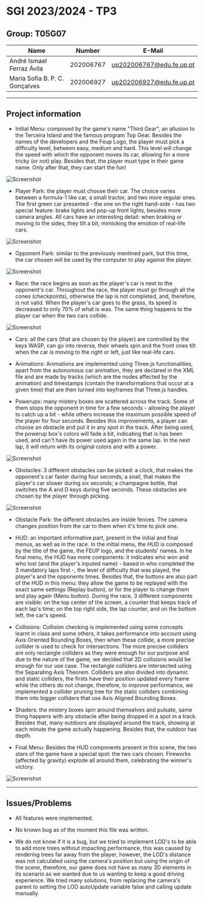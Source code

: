 # SGI 2023/2024 - TP3

## Group: T05G07

| Name                           | Number    | E-Mail                   |
| ------------------------------ | --------- | ------------------------ |
| André Ismael Ferraz Ávila      | 202006767 | up202006767@edu.fe.up.pt |
| Maria Sofia B. P. C. Gonçalves | 202006927 | up202006927@edu.fe.up.pt |

----
## Project information

- Initial Menu: composed by the game's name "Third Gear", an allusion to the Terceira Island and the famous program Top Gear. Besides the names of the developers and the Feup Logo, the player must pick a difficulty level, between easy, medium and hard. This level will change the speed with which the opponent moves its car, allowing for a more tricky (or not) play. Besides that, the player must type in their game name. Only after that, they can start the fun!

![Screenshot](/tp3/screenshots/initialMenu.png)

- Player Park: the player must choose their car. The choice varies between a formula-1 like car, a small tractor, and two more regular ones. The first green car presented - the one on the right hand-side - has two special feature: brake lights and pop-up front lights, besides more camera angles. All cars have an interesting detail: when braking or moving to the sides, they tilt a bit, mimicking the emotion of real-life cars.

![Screenshot](/tp3/screenshots/playerPark.png)

- Opponent Park: similar to the previously mentined park, but this time, the car chosen will be used by the computer to play against the player.

![Screenshot](/tp3/screenshots/opponentPark.png)

- Race: the race begins as soon as the player's car is next to the opponent's car. Throughout the race, the player must go through all the cones (checkpoints), otherwise the lap is not completed, and, therefore, is not valid. When the player's car goes to the grass, its speed is decreased to only 70% of what is was. The same thing happens to the player car when the two cars collide.

![Screenshot](/tp3/screenshots/race.png)

- Cars: all the cars (that are chosen by the player) are controlled by the keys WASP, can go into reverse, their wheels spin and the front ones tilt when the car is moving to the right or left, just like real-life cars.

- Animations: Animations are implemented using Three.js functionalities, apart from the autonomous car animation, they are declared in the XML file and are made by tracks (which are the nodes affected by the animation) and timestamps (contain the transformations that occur at a given time) that are then turned into keyframes that Three.js handles. 

- Powerups: many mistery boxes are scattered across the track. Some of them stops the opponent in time for a few seconds - allowing the player to catch up a bit - while others increase the maximum possible speed of the player for four seconds. Besides this improvements, a player can choose an obstacle and put it in any spot in the track. After being used, the powerup box's colors will fade a bit, indicating that is has been used, and can't have its power used again in the same lap. In the next lap, it will return with its original colors and with a power. 

![Screenshot](/tp3/screenshots/powerupAfter.png)

- Obstacles: 3 different obstacles can be picked: a clock, that makes the opponent's car faster during four seconds; a snail, that makes the player's car slower during six seconds; a champagne bottle, that switches the A and D keys during five seconds. These obstacles are chosen by the player through picking.

![Screenshot](/tp3/screenshots/obstacles.png)

- Obstacle Park: the different obstacles are inside fences. The camera changes position from the car to them when it's time to pick one.

- HUD: an important informative part, present in the initial and final menus, as well as in the race. In the initial menu, the HUD is composed by the title of the game, the FEUP logo, and the students' names. In he final menu, the HUD has more components: it indicates who won and who lost (and the player's inputed name) - based in who completed the 3 mandatory laps first -, the level of difficulty that was played, the player's and the opponents times. Besides that, the buttons are also part of the HUD in this menu: they allow the game to be replayed with the exact same settings (Replay button), or for the player to change them and play again (Menu button). During the race, 3 different components are visible: on the top center of the screen, a counter that keeps track of each lap's time; on the top right side, the lap counter, and on the bottom left, the car's speed.

- Collisions: Collision checking is implemented using some concepts learnt in class and some others, it takes performance into account using Axis Oriented Bounding Boxes, then when these collide, a more precise collider is used to check for intersections. The more precise colliders are only rectangle colliders as they were enough for our purpose and due to the nature of the game, we decided that 2D collisions would be enough for our use case. The rectangle colliders are intersected using the Separating Axis Theorem. Colliders are also divided into dynamic and static colliders, the firsts have their position updated every frame while the others do not change, therefore, to improve performance, we implemented a collider pruning tree for the static colliders combining them into bigger colliders that use Axis Aligned Bounding Boxes.

- Shaders: the mistery boxes spin around themselves and pulsate, same thing happens with any obstacle after being dropped in a spot in a track. Besides that, many outdoors are displayed around the track, showing at each minute the game actually happening. Besides that, the outdoor has depth.

- Final Menu: Besides the HUD components present in this scene, the two stars of the game have a special spot: the two cars chosen. Fireworks (affected by gravity) explode all around them, celebrating the winner's victory.

![Screenshot](/tp3/screenshots/finalMenu.png)

----
## Issues/Problems

- All features were implemented.
- No known bug as of the moment this file was written.

- We do not know if it is a bug, but we tried to implement LOD's to be able to add more trees without impacting performance, this was caused by rendering trees far away from the player, however, the LOD's distance was not calculated using the camera's position but using the origin of the scene, therefore, our game does not have as many 3D elements in its scenario as we wanted due to us wanting to keep a good driving experience. We tried many solutions, from replacing the camera's parent to setting the LOD autoUpdate variable false and calling update manually.
